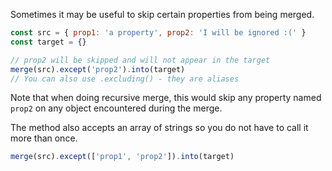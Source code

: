 Sometimes it may be useful to skip certain properties from being merged.

```js
const src = { prop1: 'a property', prop2: 'I will be ignored :(' }
const target = {}

// prop2 will be skipped and will not appear in the target
merge(src).except('prop2').into(target)
// You can also use .excluding() - they are aliases
```

Note that when doing recursive merge, this would skip any property named `prop2` on any object encountered during the merge.

The method also accepts an array of strings so you do not have to call it more than once.

```js
merge(src).except(['prop1', 'prop2']).into(target)
```
